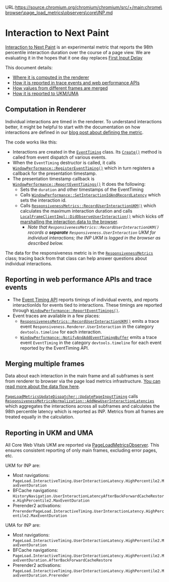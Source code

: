 URL:https://source.chromium.org/chromium/chromium/src/+/main:chrome\browser\page_load_metrics\observers\core\INP.md
# Interaction to Next Paint

[Interaction to Next Paint](https://web.dev/inp) is an experimental metric that
reports the 98th percentile interaction duration over the course of a page view.
We are evaluating it in the hopes that it one day replaces
[First Input Delay](https://web.dev/fid)

This document details:
* [Where it is computed in the renderer](#Computation-in-Renderer)
* [How it is reported in trace events and web performance APIs](#Reporting-in-web-performance-APIs-and-trace-events)
* [How values from different frames are merged](#Merging-multiple-frames)
* [How it is reported to UKM/UMA](#Reporting-in-UKM-and-UMA)

## Computation in Renderer

Individual interactions are timed in the renderer. To understand interactions
better, it might be helpful to start with the  documentation on how interactions
are defined in our
[blog post about defining the metric](https://web.dev/better-responsiveness-metric/#group-events-into-interactions).

The code works like this:

* Interactions are created in the [`EventTiming`](https://source.chromium.org/chromium/chromium/src/+/main:third_party/blink/renderer/core/timing/event_timing)
  class. Its [`Create()`](https://source.chromium.org/chromium/chromium/src/+/main:third_party/blink/renderer/core/timing/event_timing.cc;l=95;drc=b41db61995ded8bd8ee37dfba0c09d7c17d78e55;bpv=1;bpt=1)
  method is called from event dispatch of various events.
* When the `EventTiming` destructor is called, it calls
  [`WindowPerformance::RegisterEventTiming()`](https://source.chromium.org/chromium/chromium/src/+/main:third_party/blink/renderer/core/timing/window_performance.cc;drc=b41db61995ded8bd8ee37dfba0c09d7c17d78e55;bpv=1;bpt=1;l=381)
  which in turn registers a callback for the presentation timestamp.
* The presentation timestamp callback is
  [`WindowPerformance::ReportEventTimings()`](https://source.chromium.org/chromium/chromium/src/+/main:third_party/blink/renderer/core/timing/window_performance.cc;l=441?q=WindowPerformance::ReportEventTimings&ss=chromium)
  It does the following:
  * Sets the `duration` and other timestamps of the EventTiming
  * Calls
    [`WindowPerformance::SetInteractionIdAndRecordLatency`](https://source.chromium.org/chromium/chromium/src/+/main:third_party/blink/renderer/core/timing/window_performance.cc;l=562;drc=1d8b1965b96c021ee069a3ebda38be7aaf8a5786;bpv=1;bpt=1?q=WindowPerformance::ReportEventTimings&ss=chromium)
    which sets the interaction id.
  * Calls
    [`ResponsivenessMetrics::RecordUserInteractionUKM()`](https://source.chromium.org/chromium/chromium/src/+/main:third_party/blink/renderer/core/timing/responsiveness_metrics.cc;l=186;drc=1d8b1965b96c021ee069a3ebda38be7aaf8a5786;bpv=1;bpt=1)
    which calculates the maximum interaction duration and calls
    [`LocalFrameClientImpl::DidObserveUserInteraction()`](https://source.chromium.org/chromium/chromium/src/+/main:third_party/blink/renderer/core/frame/local_frame_client_impl.cc;l=712;drc=1d8b1965b96c021ee069a3ebda38be7aaf8a5786;bpv=1;bpt=1)
    which kicks off [marshalling the interaction data to the browser](../../passing_data_from_renderer_to_browser.md).
     * *Note that `ResponsivenessMetrics::RecordUserInteractionUKM()` records a
       **separate** `Responsiveness.UserInteraction` UKM for individual interactions;
       the INP UKM is logged in the browser as described below.*

The data for the responsiveness metric is in the
[`ResponsivenessMetrics`](https://source.chromium.org/chromium/chromium/src/+/main:third_party/blink/renderer/core/timing/responsiveness_metrics.cc;l=186;drc=1d8b1965b96c021ee069a3ebda38be7aaf8a5786;bpv=1;bpt=1)
class; tracing back from that class can help answer questions about individual
interactions.

## Reporting in web performance APIs and trace events

* The [Event Timing API](https://w3c.github.io/event-timing/) reports timings of
  individual events, and reports interactionIds for events tied to interactions.
  These timings are reported through
  [`WindowPerformance::ReportEventTimings()`](https://source.chromium.org/chromium/chromium/src/+/main:third_party/blink/renderer/core/timing/window_performance.cc;l=441?q=WindowPerformance::ReportEventTimings&ss=chromium).
* Event traces are available in a few places:
  * [`ResponsivenessMetrics::RecordUserInteractionUKM()`](https://source.chromium.org/chromium/chromium/src/+/main:third_party/blink/renderer/core/timing/responsiveness_metrics.cc;l=186;drc=1d8b1965b96c021ee069a3ebda38be7aaf8a5786;bpv=1;bpt=1)
    emits a trace event `Responsiveness.Renderer.UserInteraction` in the
    category `devtools.timeline` for each interaction.
  * [`WindowPerformance::NotifyAndAddEventTimingBuffer`](https://source.chromium.org/chromium/chromium/src/+/main:third_party/blink/renderer/core/timing/window_performance.cc;l=562;drc=1d8b1965b96c021ee069a3ebda38be7aaf8a5786;bpv=1;bpt=1?q=WindowPerformance::ReportEventTimings&ss=chromium)
    emits a trace event `EventTiming` in the category `devtools.timeline` for
    each event reported by the EventTiming API.

## Merging multiple frames

Data about each interaction in the main frame and all subframes is sent from
renderer to browser via the page load metrics infrastructure.
[You can read more about the data flow here](../../passing_data_from_renderer_to_browser.md).

[`PageLoadMetricsUpdateDispatcher::UpdatePageInputTiming`](https://source.chromium.org/chromium/chromium/src/+/main:components/page_load_metrics/browser/page_load_metrics_update_dispatcher.cc;l=726;drc=1d8b1965b96c021ee069a3ebda38be7aaf8a5786;bpv=1;bpt=1)
calls
[`ResponsivenessMetricsNormalization::AddNewUserInteractionLatencies`](https://source.chromium.org/chromium/chromium/src/+/main:components/page_load_metrics/browser/responsiveness_metrics_normalization.cc;l=61;drc=1d8b1965b96c021ee069a3ebda38be7aaf8a5786;bpv=1;bpt=1)
which aggregates the interactions across all subframes and calculates the 98th
percentile latency which is reported as INP. Metrics from all frames are treated
equally in the calculation.

## Reporting in UKM and UMA

All Core Web Vitals UKM are reported via
[PageLoadMetricsObserver](/chrome/browser/page_load_metrics/observers/README.md).
This ensures consistent reporting of only main frames, excluding error pages,
etc.

UKM for INP are:
* Most navigations: `PageLoad.InteractiveTiming.UserInteractionLatency.HighPercentile2.MaxEventDuration`
* BFCache navigations: `HistoryNavigation.UserInteractionLatencyAfterBackForwardCacheRestore.HighPercentile2.MaxEventDuration`
* Prerender2 activations: `PrerenderPageLoad.InteractiveTiming.UserInteractionLatency.HighPercentile2.MaxEventDuration`

UMA for INP are:
* Most navigations: `PageLoad.InteractiveTiming.UserInteractionLatency.HighPercentile2.MaxEventDuration`
* BFCache navigations: `PageLoad.InteractiveTiming.UserInteractionLatency.HighPercentile2.MaxEventDuration.AfterBackForwardCacheRestore`
* Prerender2 activations: `PageLoad.InteractiveTiming.UserInteractionLatency.HighPercentile2.MaxEventDuration.Prerender`
